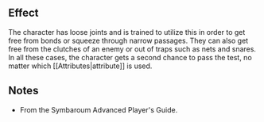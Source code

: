 ## Effect
The character has loose joints and is trained to utilize this in order to get free from bonds or squeeze through narrow passages. They can also get free from the clutches of an enemy or out of traps such as nets and snares. In all these cases, the character gets a second chance to pass the test, no matter which [[Attributes|attribute]] is used.
## Notes
* From the Symbaroum Advanced Player's Guide.